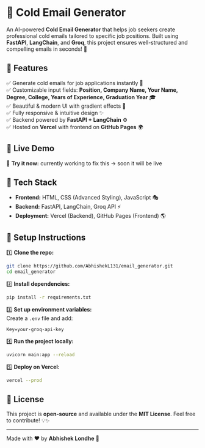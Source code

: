 # 🚀 Cold Email Generator

An AI-powered **Cold Email Generator** that helps job seekers create professional cold emails tailored to specific job positions. Built using **FastAPI**, **LangChain**, and **Groq**, this project ensures well-structured and compelling emails in seconds! 🎯

## 🌟 Features
✅ Generate cold emails for job applications instantly 📩  
✅ Customizable input fields: **Position, Company Name, Your Name, Degree, College, Years of Experience, Graduation Year** 🎓  
✅ Beautiful & modern UI with gradient effects 🎨  
✅ Fully responsive & intuitive design ✨  
✅ Backend powered by **FastAPI + LangChain** ⚙️  
✅ Hosted on **Vercel** with frontend on **GitHub Pages** 🌍  

## 🚀 Live Demo
🔗 **Try it now:** currently working to fix this -> soon it will be live

## 📂 Tech Stack
- **Frontend:** HTML, CSS (Advanced Styling), JavaScript 🎭  
- **Backend:** FastAPI, LangChain, Groq API ⚡  
- **Deployment:** Vercel (Backend), GitHub Pages (Frontend) 🌎  

## 🔧 Setup Instructions
1️⃣ **Clone the repo:**  
```bash
git clone https://github.com/AbhishekL131/email_generator.git
cd email_generator
```
2️⃣ **Install dependencies:**  
```bash
pip install -r requirements.txt
```
3️⃣ **Set up environment variables:**  
Create a `.env` file and add:  
```plaintext
Key=your-groq-api-key
```
4️⃣ **Run the project locally:**  
```bash
uvicorn main:app --reload
```
5️⃣ **Deploy on Vercel:**  
```bash
vercel --prod
```

## 📜 License
This project is **open-source** and available under the **MIT License**. Feel free to contribute! 💡✨

---
Made with ❤️ by **Abhishek Londhe** 🚀

